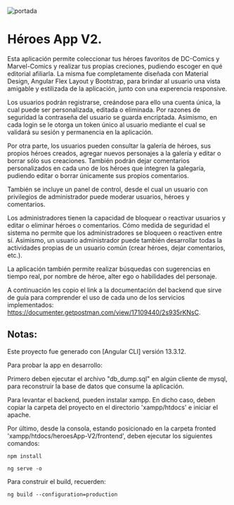 ![portada](https://github.com/gabrieldp36/Heroes-App-V2/assets/88417383/7c7838fc-e00a-4942-9584-363a64518d96)

# Héroes App V2.

Esta aplicación permite coleccionar tus héroes favoritos de DC-Comics y Marvel-Comics y realizar tus propias creciones, pudiendo escoger en qué editorial afiliarla. La misma fue completamente diseñada con Material Design, Angular Flex Layout y Bootstrap, para brindar al usuario una vista amigable y estilizada de la aplicación, junto con una experencia responsive.

Los usuarios podrán registrarse, creándose para ello una cuenta única, la cual puede ser personalizada, editada o eliminada. Por razones de seguridad la contraseña del usuario se guarda encriptada. Asimismo, en cada login se le otorga un token único al usuario mediante el cual se validará su sesión y permanencia en la aplicación.

Por otra parte, los usuarios pueden consultar la galería de héroes, sus propios héroes creados, agregar nuevos personajes a la galería y editar o borrar sólo sus creaciones. También podrán dejar comentarios personalizados en cada uno de los héroes que integren la galegaría, pudiendo editar o borrar únicamente sus propios comentarios.

También se incluye un panel de control, desde el cual un usuario con privilegios de administrador puede moderar usuarios, héroes y comentarios. 

Los administradores tienen la capacidad de bloquear o reactivar usuarios y editar o eliminar héroes o comentarios. Cómo medida de seguridad el sistema no permite que los administradores se bloqueen o reactiven entre sí. Asimismo, un usuario administrador puede también desarrollar todas la actividades propias de un usuario común (crear héroes, dejar comentarios, etc.). 

La aplicación también permite realizar búsquedas con sugerencias en tiempo real, por nombre de héroe, alter ego o habilidades del personaje.

A continuación les copio el link a la documentación del backend que sirve de guía para comprender el uso de cada uno de los servicios implementados: https://documenter.getpostman.com/view/17109440/2s935rKNsC.

## Notas:

Este proyecto fue generado con [Angular CLI] versión 13.3.12.

Para probar la app en desarrollo:

Primero deben ejecutar el archivo "db_dump.sql" en algún cliente de mysql, para reconstruir la base de datos que consume la aplicación.

Para levantar el backend, pueden instalar xampp. En dicho caso, deben copiar la carpeta del proyecto en el directorio 'xampp/htdocs' e iniciar el apache.

Por último, desde la consola, estando posicionado en la carpeta fronted 'xampp/htdocs/heroesApp-V2/frontend', deben ejecutar los siguientes comandos:


```
npm install
```


```
ng serve -o
```

Para construir el build, recuerden:

```
ng build --configuration=production
```